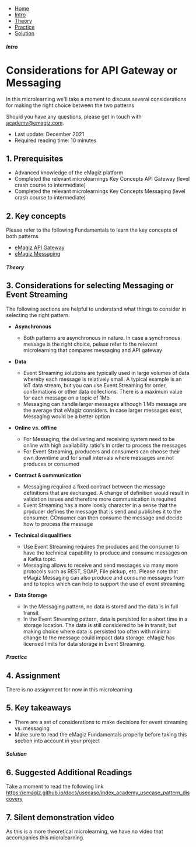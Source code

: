 <div class="ez-academy">
    <div class="ez-academy__body">
        <main class="micro-learning">
        <ul class="doc-nav">
            <li class="doc-nav__item"><a href="../../docs/microlearning/advanced-keyconcepts-apigateway-index" class="doc-nav__link">Home</a></li>
            <li class="doc-nav__item"><a href="#intro" class="doc-nav__link">Intro</a></li>
            <li class="doc-nav__item"><a href="#theory" class="doc-nav__link">Theory</a></li>
            <li class="doc-nav__item"><a href="#practice" class="doc-nav__link">Practice</a></li>
            <li class="doc-nav__item"><a href="#solution" class="doc-nav__link">Solution</a></li>
        </ul>

<div class="doc">

##### Intro

# Considerations for API Gateway or Messaging

In this microlearning we'll take a moment to discuss several considerations for making the right choice between the two patterns

Should you have any questions, please get in touch with academy@emagiz.com.

- Last update: December 2021
- Required reading time: 10 minutes


## 1. Prerequisites
- Advanced knowledge of the eMagiz platform
- Completed the relevant microlearnings Key Concepts API Gateway (level crash course to intermediate)
- Completed the relevant microlearnings Key Concepts Messaging (level crash course to intermediate)

## 2. Key concepts
Please refer to the following Fundamentals to learn the key concepts of both patterns

- [eMagiz API Gateway](../../docs/fundamental/fundamental-api-gateway-introduction)
- [eMagiz Messaging](../../docs/fundamental/fundamental-event-streaming-introduction)

##### Theory
  
## 3. Considerations for selecting Messaging or Event Streaming

The following sections are helpful to understand what things to consider in selecting the right pattern. 

- **Asynchronous**
	- Both patterns are asynchronous in nature. In case a synchronous message is the right choice, pelase refer to the relevant microlearning that compares messaging and API gateway
	
- **Data**
	- Event Streaming solutions are typically used in large volumes of data whereby each message is relatively small. A typical example is an IoT data stream, but you can use Event Streaming for order, confirmations or other data collections. There is a maximum value for each message on a topic of 1Mb
	- Messaging can handle larger messages although 1 Mb message are the average that eMagiz considers. In case larger messages exist, Messaging would be a better option
	
- **Online vs. offline**
	- For Messaging, the delivering and receiving system need to be online with high availability ratio's in order to process the messages
	- For Event Streaming, producers and consumers can choose their own downtime and for small intervals where messages are not produces or consumed
	
- **Contract & communication**
	- Messaging required a fixed contract between the message definitions that are exchanged. A change of definition would result in validation issues and therefore more communication is required
	- Event Streaming has a more loosly character in a sense that the producer defines the message that is send and publishes it to the consumer. COnsumer can then consume the message and decide how to process the message
	
- **Technical disqualifiers**
	- Use Event Streaming requires the produces and the consumer to have the technical capability to produce and consume messages on a Kafka topic. 
	- Messaging allows to receive and send messages via many more protocols such as REST, SOAP, File pickup, etc. Please note that eMagiz Messaging can also produce and consume messages from and to topics which can help to support the use of event streaming
	
- **Data Storage**
	- In the Messaging pattern, no data is stored and the data is in full transit
	- In the Event Streaming pattern, data is persisted for a short time in a storage location. The data is still considered to be in  transit, but making choice where data is persisted too often with minimal change to the message could impact data storage. eMagiz has licensed limits for data storage in Event Streaming.
	

##### Practice

## 4. Assignment

There is no assignment for now in this microlearning

## 5. Key takeaways

- There are a set of considerations to make decisions for event streaming vs. messaging
- Make sure to read the eMagiz Fundamentals properly before taking this section into account in your project

##### Solution

## 6. Suggested Additional Readings

Take a moment to read the following link https://emagiz.github.io/docs/usecase/index_academy_usecase_pattern_discovery

## 7. Silent demonstration video

As this is a more theoretical microlearning, we have no video that accompanies this microlearning.

</div>
</main>
</div>
</div>